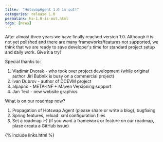 ```yaml
---
title:  "HotswapAgent 1.0 is out!"
categories: release 1.0
permalink: ha-1.0-is-out.html
tags: [news]
---
```



After almost three years we have finally reached version 1.0. Although it is not yet polished and there are many 
frameworks/features not supported, we think that we are ready to save developer's time for standard project setup 
and daily work. Give it a try!

Special thanks to:

1. Vladimir Dvorak - who took over project development (while original author Jiri Bubnik is busy on a commercial project)
1. Ivan Dubrov - author of DCEVM project
1. alpapad - META-INF + Maven Versioning support
1. Jan Tecl - new website graphics
  
What is on our roadmap now?

1. Propagation of Hotswap Agent (please share or write a blog), bugfixing 
1. Spring features, reload .xml configuration files
1. Set a roadmap :-) (if you want a framework or feature on our roadmap, plase creata a GitHub issue)


{% include links.html %}
